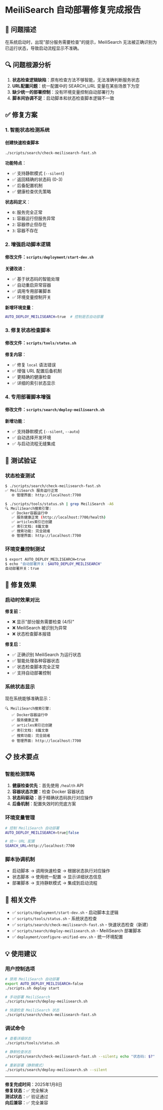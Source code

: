 # MeiliSearch 自动部署修复完成报告

## 🎯 问题描述

在系统启动时，出现"部分服务需要检查"的提示，MeiliSearch 无法被正确识别为已运行状态，导致启动流程显示不准确。

## 🔍 问题根源分析

1. **状态检查逻辑缺陷**：原有检查方法不够智能，无法准确判断服务状态
2. **URL配置问题**：统一配置中的 SEARCH_URL 变量在某些场景下为空
3. **缺少统一的部署控制**：没有环境变量控制自动部署行为
4. **脚本间协调不足**：启动脚本和状态检查脚本逻辑不一致

## ✅ 修复方案

### 1. 智能状态检测系统

#### 创建快速检查脚本
```bash
./scripts/search/check-meilisearch-fast.sh
```

**功能特点**：
- ✅ 支持静默模式 (`--silent`)
- ✅ 返回精确的状态码 (0-3)
- ✅ 后备配置机制
- ✅ 健康检查优先策略

**状态码定义**：
- `0`: 服务完全正常
- `1`: 容器运行但服务异常  
- `2`: 容器停止但存在
- `3`: 容器不存在

### 2. 增强启动脚本逻辑

#### 修改文件：`scripts/deployment/start-dev.sh`

**关键改进**：
- ✅ 基于状态码的智能处理
- ✅ 自动重启异常容器
- ✅ 调用专用部署脚本
- ✅ 环境变量控制开关

**新增环境变量**：
```bash
AUTO_DEPLOY_MEILISEARCH=true  # 控制是否自动部署
```

### 3. 修复状态检查脚本

#### 修改文件：`scripts/tools/status.sh`

**修复内容**：
- ✅ 修复 `local` 语法错误
- ✅ 增强 URL 配置后备机制
- ✅ 更精确的健康检查
- ✅ 详细的索引状态显示

### 4. 专用部署脚本增强

#### 修改文件：`scripts/search/deploy-meilisearch.sh`

**新增功能**：
- ✅ 支持静默模式 (`--silent`, `--auto`)
- ✅ 自动选择开发环境
- ✅ 与启动流程无缝集成

## 🧪 测试验证

### 状态检查测试
```bash
$ ./scripts/search/check-meilisearch-fast.sh
✅ MeiliSearch 服务运行正常
   🌐 管理界面: http://localhost:7700

$ ./scripts/tools/status.sh | grep MeiliSearch -A6
🔍 MeiliSearch搜索引擎:
   ✅ Docker容器运行中
   ✅ 服务健康正常 (http://localhost:7700/health)
   ✅ articles索引已创建
   ✅ 索引文档: 8篇文章
   ✅ 搜索功能: 完全就绪
   🌐 管理界面: http://localhost:7700
```

### 环境变量控制测试
```bash
$ export AUTO_DEPLOY_MEILISEARCH=true
$ echo "自动部署开关：$AUTO_DEPLOY_MEILISEARCH"
自动部署开关：true
```

## 🎉 修复效果

### 启动时效果对比

**修复前**：
- ❌ 显示"部分服务需要检查 (4/5)"
- ❌ MeiliSearch 被识别为异常
- ❌ 状态检查脚本报错

**修复后**：
- ✅ 正确识别 MeiliSearch 为运行状态
- ✅ 智能处理各种容器状态
- ✅ 状态检查脚本完全正常
- ✅ 支持自动部署控制

### 系统状态显示

现在系统能够准确显示：
```
🔍 MeiliSearch搜索引擎:
   ✅ Docker容器运行中
   ✅ 服务健康正常
   ✅ articles索引已创建  
   ✅ 索引文档: 8篇文章
   ✅ 搜索功能: 完全就绪
   🌐 管理界面: http://localhost:7700
```

## 📋 技术要点

### 智能检测策略
1. **健康检查优先**：首先使用 `/health` API
2. **容器状态次要**：检查 Docker 容器状态
3. **状态码驱动**：基于精确状态码执行对应操作
4. **后备机制**：配置失效时的兜底方案

### 环境变量管理
```bash
# 控制 MeiliSearch 自动部署
AUTO_DEPLOY_MEILISEARCH=true|false

# 统一 URL 配置
SEARCH_URL=http://localhost:7700
```

### 脚本协调机制
- 启动脚本 → 调用快速检查 → 根据状态执行对应操作
- 状态脚本 → 使用统一配置 → 显示详细状态信息
- 部署脚本 → 支持静默模式 → 集成到启动流程

## 🔗 相关文件

- ✅ `scripts/deployment/start-dev.sh` - 启动脚本主逻辑
- ✅ `scripts/tools/status.sh` - 系统状态检查
- ✅ `scripts/search/check-meilisearch-fast.sh` - 快速状态检查（新建）
- ✅ `scripts/search/deploy-meilisearch.sh` - MeiliSearch 部署脚本
- ✅ `deployment/configure-unified-env.sh` - 统一环境配置

## 💡 使用建议

### 用户控制选项
```bash
# 禁用 MeiliSearch 自动部署
export AUTO_DEPLOY_MEILISEARCH=false
./scripts.sh deploy start

# 手动部署 MeiliSearch
./scripts/search/deploy-meilisearch.sh

# 快速检查 MeiliSearch 状态
./scripts/search/check-meilisearch-fast.sh
```

### 调试命令
```bash
# 查看详细状态
./scripts/tools/status.sh

# 静默检查状态
./scripts/search/check-meilisearch-fast.sh --silent; echo "状态码: $?"

# 重新部署（静默模式）
./scripts/search/deploy-meilisearch.sh --silent
```

---

**修复完成时间**：2025年1月8日  
**修复状态**：✅ 完全解决  
**测试状态**：✅ 验证通过  
**向后兼容**：✅ 完全兼容